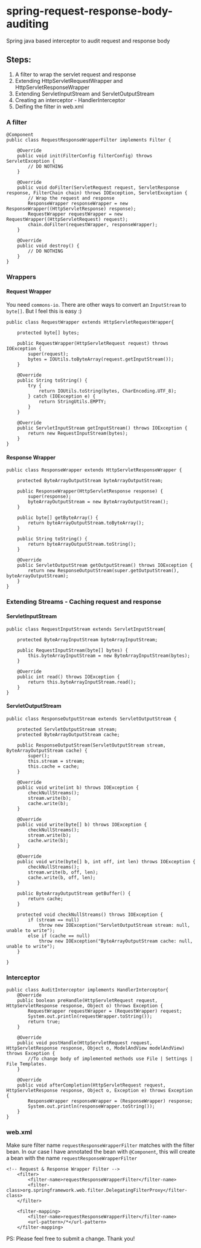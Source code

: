 # spring-request-response-body-auditing
Spring java based interceptor to audit request and response body

## Steps: ##
1. A filter to wrap the servlet request and response
2. Extending HttpServletRequestWrapper and HttpServletResponseWrapper
3. Extending ServletInputStream and ServletOutputStream
4. Creating an interceptor - HandlerInterceptor
5. Deifing the filter in web.xml

### A filter ###
```
@Component
public class RequestResponseWrapperFilter implements Filter {

    @Override
    public void init(FilterConfig filterConfig) throws ServletException {
        // DO NOTHING
    }

    @Override
    public void doFilter(ServletRequest request, ServletResponse response, FilterChain chain) throws IOException, ServletException {
        // Wrap the request and response
        ResponseWrapper responseWrapper = new ResponseWrapper((HttpServletResponse) response);
        RequestWrapper requestWrapper = new RequestWrapper((HttpServletRequest) request);
        chain.doFilter(requestWrapper, responseWrapper);
    }

    @Override
    public void destroy() {
        // DO NOTHING
    }
}
```
### Wrappers ###
#### Request Wrapper ####
You need `commons-io`. There are other ways to convert an `InputStream` to `byte[]`. But I feel this is easy :)
```
public class RequestWrapper extends HttpServletRequestWrapper{

    protected byte[] bytes;

    public RequestWrapper(HttpServletRequest request) throws IOException {
        super(request);
        bytes = IOUtils.toByteArray(request.getInputStream());
    }

    @Override
    public String toString() {
        try {
            return IOUtils.toString(bytes, CharEncoding.UTF_8);
        } catch (IOException e) {
            return StringUtils.EMPTY;
        }
    }

    @Override
    public ServletInputStream getInputStream() throws IOException {
        return new RequestInputStream(bytes);
    }
}
```
#### Response Wrapper ####
```
public class ResponseWrapper extends HttpServletResponseWrapper {

    protected ByteArrayOutputStream byteArrayOutputStream;

    public ResponseWrapper(HttpServletResponse response) {
        super(response);
        byteArrayOutputStream = new ByteArrayOutputStream();
    }

    public byte[] getByteArray() {
        return byteArrayOutputStream.toByteArray();
    }

    public String toString() {
        return byteArrayOutputStream.toString();
    }

    @Override
    public ServletOutputStream getOutputStream() throws IOException {
        return new ResponseOutputStream(super.getOutputStream(), byteArrayOutputStream);
    }
}
```
### Extending Streams - Caching request and response ###
#### ServletInputStream ####
```
public class RequestInputStream extends ServletInputStream{

    protected ByteArrayInputStream byteArrayInputStream;

    public RequestInputStream(byte[] bytes) {
        this.byteArrayInputStream = new ByteArrayInputStream(bytes);
    }

    @Override
    public int read() throws IOException {
        return this.byteArrayInputStream.read();
    }
}
```
#### ServletOutputStream ####
```
public class ResponseOutputStream extends ServletOutputStream {

    protected ServletOutputStream stream;
    protected ByteArrayOutputStream cache;

    public ResponseOutputStream(ServletOutputStream stream, ByteArrayOutputStream cache) {
        super();
        this.stream = stream;
        this.cache = cache;
    }

    @Override
    public void write(int b) throws IOException {
        checkNullStreams();
        stream.write(b);
        cache.write(b);
    }

    @Override
    public void write(byte[] b) throws IOException {
        checkNullStreams();
        stream.write(b);
        cache.write(b);
    }

    @Override
    public void write(byte[] b, int off, int len) throws IOException {
        checkNullStreams();
        stream.write(b, off, len);
        cache.write(b, off, len);
    }

    public ByteArrayOutputStream getBuffer() {
        return cache;
    }

    protected void checkNullStreams() throws IOException {
        if (stream == null)
            throw new IOException("ServletOutputStream stream: null, unable to write");
        else if (cache == null)
            throw new IOException("ByteArrayOutputStream cache: null, unable to write");
    }

}
```
### Interceptor ###
```
public class AuditInterceptor implements HandlerInterceptor{
    @Override
    public boolean preHandle(HttpServletRequest request, HttpServletResponse response, Object o) throws Exception {
        RequestWrapper requestWrapper = (RequestWrapper) request;
        System.out.println(requestWrapper.toString());
        return true;
    }

    @Override
    public void postHandle(HttpServletRequest request, HttpServletResponse response, Object o, ModelAndView modelAndView) throws Exception {
        //To change body of implemented methods use File | Settings | File Templates.
    }

    @Override
    public void afterCompletion(HttpServletRequest request, HttpServletResponse response, Object o, Exception e) throws Exception {
        ResponseWrapper responseWrapper = (ResponseWrapper) response;
        System.out.println(responseWrapper.toString());
    }
}
```
### web.xml ###
Make sure filter name `requestResponseWrapperFilter` matches with the filter bean. In our case I have annotated the bean with `@Component`, this will create a bean with the name `requestResponseWrapperFilter`
```
<!-- Request & Response Wrapper Filter -->
    <filter>
        <filter-name>requestResponseWrapperFilter</filter-name>
        <filter-class>org.springframework.web.filter.DelegatingFilterProxy</filter-class>
    </filter>

    <filter-mapping>
        <filter-name>requestResponseWrapperFilter</filter-name>
        <url-pattern>/*</url-pattern>
    </filter-mapping>
```
PS: Please feel free to submit a change. Thank you!
